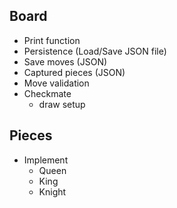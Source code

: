 ## Board
- Print function
- Persistence (Load/Save JSON file)
- Save moves (JSON)
- Captured pieces (JSON)
- Move validation
- Checkmate
  - draw setup
## Pieces
- Implement
  - Queen
  - King
  - Knight
